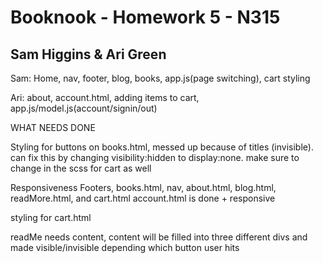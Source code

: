 # Booknook - Homework 5 - N315

## Sam Higgins & Ari Green

Sam: Home, nav, footer, blog, books, app.js(page switching), cart styling

Ari: about, account.html, adding items to cart, app.js/model.js(account/signin/out)

WHAT NEEDS DONE

Styling for buttons on books.html, messed up because of titles (invisible). can fix this by changing visibility:hidden to display:none. make sure to change in the scss for cart as well

Responsiveness
Footers, books.html, nav, about.html, blog.html, readMore.html, and cart.html
account.html is done + responsive

styling for cart.html

readMe needs content, content will be filled into three different divs and made visible/invisible depending which button user hits
